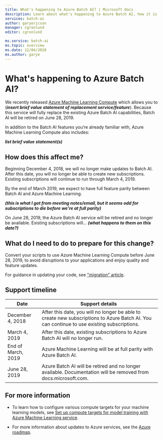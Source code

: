```yaml
---
title: What's happening to Azure Batch AI? | Microsoft Docs
description: Learn about what's happening to Azure Batch AI, how it is being replaced with Azure Machine Learning, and what the timeline is.
services: batch-ai
author: garyericson
manager: cgronlund
editor: cgronlund

ms.service: batch-ai
ms.topic: overview
ms.date: 12/04/2018
ms.author: garye
---
```


# What's happening to Azure Batch AI?

We recently released [Azure Machine Learning Compute](link) which allows you to (***insert brief value statement of replacement service/feature***). Because this service will fully replace the existing Azure Batch AI capabilities, Batch AI will be retired on June 28, 2019.

In addition to the Batch AI features you’re already familiar with, Azure Machine Learning Compute also includes:

***list brief value statement(s)***

## How does this affect me?

Beginning December 4, 2018, we will no longer make updates to Batch AI. After this date, you will no longer be able to create new subscriptions. Existing subscriptions will continue to run through March 4, 2019.

By the end of March 2019, we expect to have full feature parity between Batch AI and Azure Machine Learning.

***(this is what I got from meeting notes/email, but it seems odd for subscriptions to die before we're at full parity)***

On June 28, 2019, the Azure Batch AI service will be retired and no longer be available. Existing subscriptions will... ***(what happens to them on this date?)***

## What do I need to do to prepare for this change?

Convert your scripts to use Azure Machine Learning Compute before June 28, 2019, to avoid disruptions to your applications and enjoy quality and feature updates.

For guidance in updating your code, see ["migration" article](link).

## Support timeline

| Date | Support details |
| ---- |-----------------|
| December 4, 2018 | After this date, you will no longer be able to create new subscriptions to Azure Batch AI. You can continue to use existing subscriptions. |
| March 4, 2019 | After this date, existing subscriptions to Azure Batch AI will no longer run. |
| End of March, 2019 | Azure Machine Learning will be at full parity with Azure Batch AI. |
| June 28, 2019 | Azure Batch AI will be retired and no longer available. Documentation will be removed from docs.microsoft.com. |

## For more information

- To learn how to configure various compute targets for your machine learning models, see [Set up compute targets for model training with Azure Machine Learning service](../machine-learning/service/how-to-set-up-training-targets.md).

- For more information about updates to Azure services, see the [Azure roadmap](https://azure.microsoft.com/updates/).